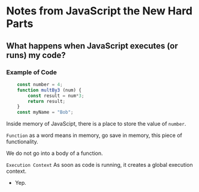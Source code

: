 # Notes from JavaScript the New Hard Parts

## What happens when JavaScript executes (or runs) my code?

### Example of Code
```js
    const number = 4;
    function multBy3 (num) {
        const result = num*3;
        return result;
    }
    const myName = "Bob";
```
Inside memory of JavaScipt, there is a place to store the value of `number`.

`Function` as a word means in memory, go save in memory, this piece of functionality.

We do not go into a body of a function.

``Execution Context``
As soon as code is running, it creates a global execution context.
- Yep. 
